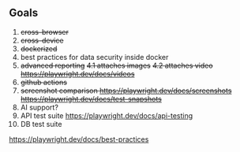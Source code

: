 ## Goals

1. ~~cross-browser~~
2. ~~cross-device~~
3. ~~dockerized~~
4. best practices for data security inside docker
5. ~~advanced reporting~~
    ~~4.1 attaches images~~
    ~~4.2 attaches video https://playwright.dev/docs/videos~~
6. ~~github actions~~
7. ~~screenshot comparison https://playwright.dev/docs/screenshots    https://playwright.dev/docs/test-snapshots~~
8. AI support?
9. API test suite https://playwright.dev/docs/api-testing
10. DB test suite

https://playwright.dev/docs/best-practices